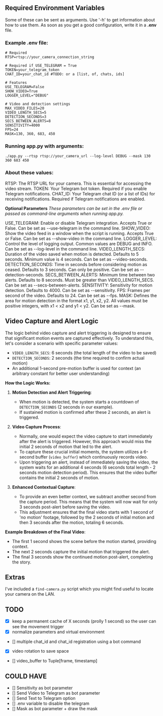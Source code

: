 ## Required Environment Variables
Some of these can be sent as arguments. Use '-h' to get information about how to use them. As soon as you get a good configuration, write it in a **.env** file. 

### Example .env file:

```
# Required
RTSP=rtsp://your_camera_connection_string

# Required if USE_TELEGRAM = True
TOKEN=your_telegram_token
CHAT_ID=your_chat_id #TODO: or a [list, of, chats, ids]

# Features
USE_TELEGRAM=False
SHOW_VIDEO=True
LOGGER_LEVEL="DEBUG"

# Video and detection settings
MAX_VIDEO_FILES=20
VIDEO_LENGTH_SECS=5
DETECTION_SECONDS=3
SECS_BETWEEN_ALERTS=8
SENSITIVITY=4000
FPS=24
MASK=130, 360, 683, 450

```

### Running app.py with arguments:
```
./app.py --rtsp rtsp://your_camera_url --log-level DEBUG --mask 130 360 683 450

```

### About these values:
RTSP: The RTSP URL for your camera. This is essential for accessing the video stream.
TOKEN: Your Telegram bot token. Required if you enable Telegram notifications.
CHAT_ID: Your Telegram chat ID (or a list of IDs) for receiving notifications. Required if Telegram notifications are enabled.

**Optional Parameters**
*These parameters can be set in the .env file or passed as command-line arguments when running app.py.*

USE_TELEGRAM: Enable or disable Telegram integration. Accepts True or False. Can be set as --use-telegram in the command line.
SHOW_VIDEO: Show the video feed in a window when the script is running. Accepts True or False. Can be set as --show-video in the command line.
LOGGER_LEVEL: Control the level of logging output. Common values are DEBUG and INFO. Can be set as --log-level in the command line.
VIDEO_LENGTH_SECS: Duration of the video saved when motion is detected. Defaults to 5 seconds. Minimum value is 4 seconds. Can be set as --video-seconds.
DETECTION_SECONDS: Time in seconds before considering motion as ceased. Defaults to 3 seconds. Can only be positive. Can be set as --detection-seconds.
SECS_BETWEEN_ALERTS: Minimum time between two alerts. Defaults to 8 seconds. Must be greater than VIDEO_LENGTH_SECS. Can be set as --secs-between-alerts.
SENSITIVITY: Sensitivity for motion detection. Defaults to 4000. Can be set as --sensitivity.
FPS: Frames per second of the video. Defaults to 24. Can be set as --fps.
MASK: Defines the area for motion detection in the format x1, y1, x2, y2. All values must be positive integers, with x1 < x2 and y1 < y2. Can be set as --mask.


## Video Capture and Alert Logic 

The logic behind video capture and alert triggering is designed to ensure that significant motion events are captured effectively. To understand this, let's consider a scenario with specific parameter values:

- `VIDEO_LENGTH_SECS`: 6 seconds (the total length of the video to be saved)
- `DETECTION_SECONDS`: 2 seconds (the time required to confirm actual motion)
- An additional 1-second pre-motion buffer is used for context (an arbitrary constant for better user understanding)

**How the Logic Works:**
1. **Motion Detection and Alert Triggering**:
   - When motion is detected, the system starts a countdown of `DETECTION_SECONDS` (2 seconds in our example).
   - If sustained motion is confirmed after these 2 seconds, an alert is triggered.

2. **Video Capture Process**:
   - Normally, one would expect the video capture to start immediately after the alert is triggered. However, this approach would miss the initial 2 seconds of motion that led to the alert.
   - To capture these crucial initial moments, the system utilizes a 6-second buffer (`video_buffer`) which continuously records video.
   - Upon triggering an alert, instead of immediately saving the video, the system waits for an additional 4 seconds (6 seconds total length - 2 seconds motion detection period). This ensures that the video buffer contains the initial 2 seconds of motion.

3. **Enhanced Contextual Capture**:
   - To provide an even better context, we subtract another second from the capture period. This means that the system will now wait for only 3 seconds post-alert before saving the video.
   - This adjustment ensures that the final video starts with 1 second of 'no motion' footage, followed by the 2 seconds of initial motion and then 3 seconds after the motion, totaling 6 seconds. 

**Example Breakdown of the Final Video**:
- The first 1 second shows the scene before the motion started, providing context.
- The next 2 seconds capture the initial motion that triggered the alert.
- The final 3 seconds show the continued motion post-alert, completing the story.


## Extras
I've included a `find-camera.py` script which you might find useful to locate your camera on the LAN.


## TODO
- [x] keep a permanent cache of X seconds (prolly 1 second) so the user can see the movement trigger
- [x] normalize parameters and virtual environment
- [] multiple chat_id and chat_id registration using a bot command
- [x] video rotation to save space
- [] video_buffer to Tuple[frame, timestamp]

## COULD HAVE
- [] Sensitivity as bot parameter
- [] Send Video to Telegram as bot parameter
- [] Send Text to Telegram option
- [] .env variable to disable the telegram
- [] Mask as bot parameter + draw the mask


